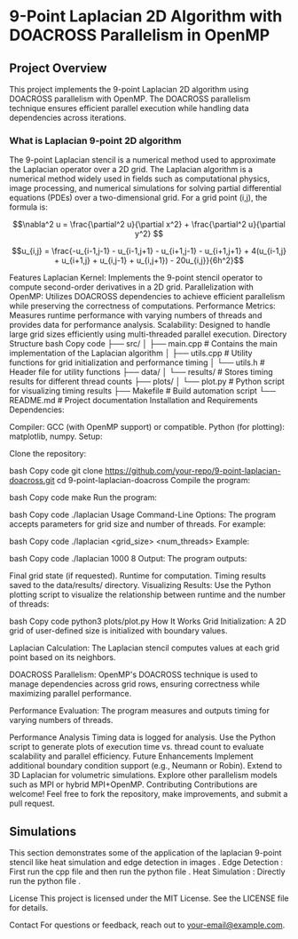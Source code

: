 # 9-Point Laplacian 2D Algorithm with DOACROSS Parallelism in OpenMP
## Project Overview
This project implements the 9-point Laplacian 2D algorithm using DOACROSS parallelism with OpenMP. The DOACROSS parallelism technique ensures efficient parallel execution while handling data dependencies across iterations.

### What is Laplacian 9-point 2D algorithm
The 9-point Laplacian stencil is a numerical method used to approximate the Laplacian operator over a 2D grid. The Laplacian algorithm is a numerical method widely used in fields such as computational physics, image processing, and numerical simulations for solving partial differential equations (PDEs) over a two-dimensional grid. For a grid point (i,j), the formula is:
```math
\nabla^2 u = \frac{\partial^2 u}{\partial x^2} + \frac{\partial^2 u}{\partial y^2} 
```
```math
u_{i,j} = \frac{-u_{i-1,j-1} - u_{i-1,j+1} - u_{i+1,j-1} - u_{i+1,j+1} + 4(u_{i-1,j} + u_{i+1,j} + u_{i,j-1} + u_{i,j+1}) - 20u_{i,j}}{6h^2}
```

Features
Laplacian Kernel: Implements the 9-point stencil operator to compute second-order derivatives in a 2D grid.
Parallelization with OpenMP: Utilizes DOACROSS dependencies to achieve efficient parallelism while preserving the correctness of computations.
Performance Metrics: Measures runtime performance with varying numbers of threads and provides data for performance analysis.
Scalability: Designed to handle large grid sizes efficiently using multi-threaded parallel execution.
Directory Structure
bash
Copy code
├── src/
│   ├── main.cpp       # Contains the main implementation of the Laplacian algorithm
│   ├── utils.cpp      # Utility functions for grid initialization and performance timing
│   └── utils.h        # Header file for utility functions
├── data/
│   └── results/       # Stores timing results for different thread counts
├── plots/
│   └── plot.py        # Python script for visualizing timing results
├── Makefile           # Build automation script
└── README.md          # Project documentation
Installation and Requirements
Dependencies:

Compiler: GCC (with OpenMP support) or compatible.
Python (for plotting): matplotlib, numpy.
Setup:

Clone the repository:

bash
Copy code
git clone https://github.com/your-repo/9-point-laplacian-doacross.git
cd 9-point-laplacian-doacross
Compile the program:

bash
Copy code
make
Run the program:

bash
Copy code
./laplacian
Usage
Command-Line Options:
The program accepts parameters for grid size and number of threads. For example:

bash
Copy code
./laplacian <grid_size> <num_threads>
Example:

bash
Copy code
./laplacian 1000 8
Output:
The program outputs:

Final grid state (if requested).
Runtime for computation.
Timing results saved to the data/results/ directory.
Visualizing Results:
Use the Python plotting script to visualize the relationship between runtime and the number of threads:

bash
Copy code
python3 plots/plot.py
How It Works
Grid Initialization:
A 2D grid of user-defined size is initialized with boundary values.

Laplacian Calculation:
The Laplacian stencil computes values at each grid point based on its neighbors.

DOACROSS Parallelism:
OpenMP's DOACROSS technique is used to manage dependencies across grid rows, ensuring correctness while maximizing parallel performance.

Performance Evaluation:
The program measures and outputs timing for varying numbers of threads.

Performance Analysis
Timing data is logged for analysis.
Use the Python script to generate plots of execution time vs. thread count to evaluate scalability and parallel efficiency.
Future Enhancements
Implement additional boundary condition support (e.g., Neumann or Robin).
Extend to 3D Laplacian for volumetric simulations.
Explore other parallelism models such as MPI or hybrid MPI+OpenMP.
Contributing
Contributions are welcome! Feel free to fork the repository, make improvements, and submit a pull request.

## Simulations
This section demonstrates some of the application of the laplacian 9-point stencil like heat simulation and edge detection in images .
Edge Detection : First run the cpp file and then run the python file . 
Heat Simulation : Directly run the python file .

License
This project is licensed under the MIT License. See the LICENSE file for details.

Contact
For questions or feedback, reach out to your-email@example.com.
